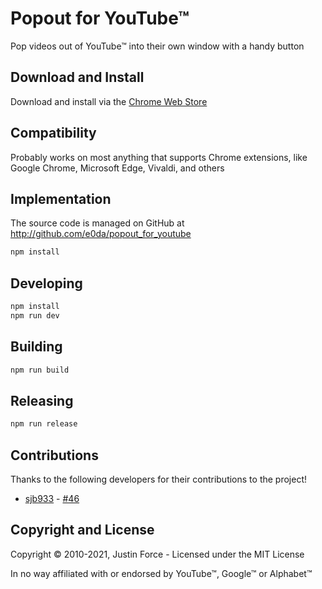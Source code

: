 # Popout for YouTube™

Pop videos out of YouTube™ into their own window with a handy button

## Download and Install

Download and install via the [Chrome Web Store][]

[chrome web store]: https://chrome.google.com/webstore/detail/pofekaindcmmojfnfgbpklepkjfilcep

## Compatibility

Probably works on most anything that supports Chrome extensions, like Google
Chrome, Microsoft Edge, Vivaldi, and others

## Implementation

The source code is managed on GitHub at <http://github.com/e0da/popout_for_youtube>

```sh
npm install
```

## Developing

```sh
npm install
npm run dev
```

## Building

```sh
npm run build
```

## Releasing

```sh
npm run release
```

## Contributions

Thanks to the following developers for their contributions to the project!

- [sjb933][] - [#46][pr46]

[pr46]: https://github.com/justinforce/popout_for_youtube/pull/46
[sjb933]: https://github.com/sjb933

## Copyright and License

Copyright © 2010-2021, Justin Force - Licensed under the MIT License

In no way affiliated with or endorsed by YouTube™, Google™ or Alphabet™
